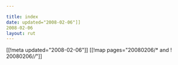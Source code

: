 ```yaml
---

title: index
date: updated="2008-02-06"]]
2008-02-06
layout: rut
---
```


[[!meta updated="2008-02-06"]]
[[!map pages="20080206/* and ! 20080206/*/*"]]
